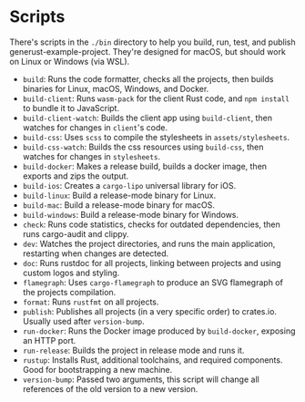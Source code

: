 # Scripts

There's scripts in the `./bin` directory to help you build, run, test, and publish generust-example-project.
They're designed for macOS, but should work on Linux or Windows (via WSL).

- `build`: Runs the code formatter, checks all the projects, then builds binaries for Linux, macOS, Windows, and Docker.
- `build-client`: Runs `wasm-pack` for the client Rust code, and `npm install` to bundle it to JavaScript.
- `build-client-watch`: Builds the client app using `build-client`, then watches for changes in `client`'s code.
- `build-css`: Uses `scss` to compile the stylesheets in `assets/stylesheets`.
- `build-css-watch`: Builds the css resources using `build-css`, then watches for changes in `stylesheets`.
- `build-docker`: Makes a release build, builds a docker image, then exports and zips the output.
- `build-ios`: Creates a `cargo-lipo` universal library for iOS.
- `build-linux`: Build a release-mode binary for Linux.
- `build-mac`: Build a release-mode binary for macOS.
- `build-windows`: Build a release-mode binary for Windows.
- `check`: Runs code statistics, checks for outdated dependencies, then runs cargo-audit and clippy.
- `dev`: Watches the project directories, and runs the main application, restarting when changes are detected.
- `doc`: Runs rustdoc for all projects, linking between projects and using custom logos and styling.
- `flamegraph`: Uses `cargo-flamegraph` to produce an SVG flamegraph of the projects compilation.
- `format`: Runs `rustfmt` on all projects.
- `publish`: Publishes all projects (in a very specific order) to crates.io. Usually used after `version-bump`.
- `run-docker`: Runs the Docker image produced by `build-docker`, exposing an HTTP port.
- `run-release`: Builds the project in release mode and runs it.
- `rustup`: Installs Rust, additional toolchains, and required components. Good for bootstrapping a new machine.
- `version-bump`: Passed two arguments, this script will change all references of the old version to a new version.
